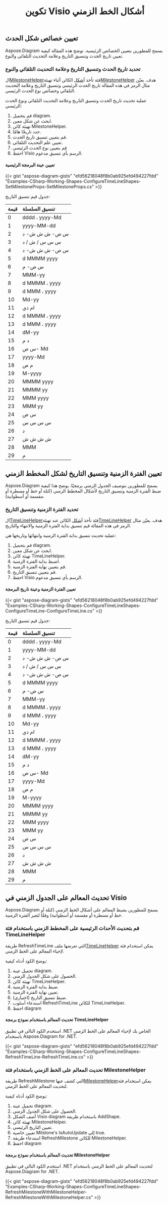 ﻿---
title: تكوين Visio أشكال الخط الزمني
type: docs
weight: 50
url: /ar/net/configure-visio-timeline-shapes/
description: يوضح هذا القسم كيفية تعيين خاصية شكل حدث رئيسي باستخدام Aspose.Diagram.
---
## **تعيين خصائص شكل الحدث**
Aspose.Diagram يسمح للمطورين بتعيين الخصائص الرئيسية. توضح هذه المقالة كيفية تعيين تاريخ الحدث وتنسيق التاريخ وعلامة التحديث التلقائي والنوع.
### **تحديد تاريخ الحدث وتنسيق التاريخ وعلامة التحديث التلقائي والنوع**
 ال[MilestoneHelper](http://www.aspose.com/api/net/diagram/aspose.diagram/milestonehelper)فئة تأخذ أ[شكل](http://www.aspose.com/api/net/diagram/aspose.diagram/shape) الكائن أثناء تهيئة[MilestoneHelper](http://www.aspose.com/api/net/diagram/aspose.diagram/milestonehelper) هدف. يعيّن مثال الرمز في هذه المقالة تاريخ الحدث الرئيسي وتنسيق التاريخ وعلامة التحديث التلقائي وخصائص نوع الحدث الرئيسي.

عملية تحديث تاريخ الحدث وتنسيق التاريخ وعلامة التحديث التلقائي ونوع الحدث الرئيسي:

1. قم بتحميل diagram.
1. ابحث عن شكل معين.
1. تهيئة كائن MilestoneHelper.
1. حدد تاريخًا هامًا.
1. قم بتعيين تنسيق تاريخ الحدث.
1. تعيين علم التحديث التلقائي.
1. قم بتعيين نوع الحدث الرئيسي
1. احفظ Visio الرسم بأي تنسيق مدعوم.
#### **تعيين عينة البرمجة الرئيسية**
{{< gist "aspose-diagram-gists" "efd56218048f8b0ab925efd494227fdd" "Examples-CSharp-Working-Shapes-ConfigureTimeLineShapes-SetMilestoneProps-SetMilestoneProps.cs" >}}


جدول قيم تنسيق التاريخ:

|**قيمة**|**تنسيق السلسلة**|
|:- |:- |
|0|dddd ، yyyy-Md|
|1|yyyy-MM-dd|
|2|س ص- ش ش ش- د|
|3|س س س / ش / د|
|4|س ص- ش ش ش- د|
|5|d MMMM yyyy|
|6|س ص- م|
|7|MMM-yy|
|8|d MMMM ، yyyy|
|9|d MMM ، yyyy|
|10|Md-yy|
|11|ام دي|
|12|d MMMM ، yyyy|
|13|d MMM ، yyyy|
|14|dM-yy|
|15|د م|
|16|س ص- Md|
|17|yyyy-Md|
|18|م ص|
|19|M-yyyy|
|20|MMMM yyyy|
|21|MMMM yy|
|22|MMM yyyy|
|23|MMM yy|
|24|س ص|
|25|س س س س|
|26|د|
|27|ش ش ش ش|
|28|MMM|
|29|م|
## **تعيين الفترة الزمنية وتنسيق التاريخ لشكل المخطط الزمني**
Aspose.Diagram يسمح للمطورين بتوصيف الجدول الزمني برمجيًا. يوضح هذا كيفية ضبط الفترة الزمنية وتنسيق التاريخ لأشكال المخطط الزمني (كتلة أو خط أو مسطرة أو مقسمة أو أسطوانية).
### **تحديد الفترة الزمنية وتنسيق التاريخ**
 ال[TimeLineHelper](http://www.aspose.com/api/net/diagram/aspose.diagram/timelinehelper)فئة تأخذ أ[شكل](http://www.aspose.com/api/net/diagram/aspose.diagram/shape) الكائن عند تهيئة[TimeLineHelper](http://www.aspose.com/api/net/diagram/aspose.diagram/timelinehelper) هدف. يعيّن مثال الرمز في هذه المقالة قيم تنسيق بداية الفترة الزمنية والانتهاء والتاريخ.

عملية تحديث تنسيق بداية الفترة الزمنية وانتهائها وتاريخها هي:

1. قم بتحميل diagram.
1. ابحث عن شكل معين.
1. تهيئة كائن TimeLineHelper.
1. اضبط بداية الفترة الزمنية.
1. قم بتعيين نهاية الفترة الزمنية.
1. قم بتعيين تنسيق التاريخ.
1. احفظ Visio الرسم بأي تنسيق مدعوم.
#### **تعيين الفترة الزمنية وعينة تاريخ البرمجة**
{{< gist "aspose-diagram-gists" "efd56218048f8b0ab925efd494227fdd" "Examples-CSharp-Working-Shapes-ConfigureTimeLineShapes-ConfigureTimeLine-ConfigureTimeLine.cs" >}}


جدول قيم تنسيق التاريخ:

|**قيمة**|**تنسيق السلسلة**|
|:- |:- |
|0|dddd ، yyyy-Md|
|1|yyyy-MM-dd|
|2|س ص- ش ش ش- د|
|3|س س س / ش / د|
|4|س ص- ش ش ش- د|
|5|d MMMM yyyy|
|6|س ص- م|
|7|MMM-yy|
|8|d MMMM ، yyyy|
|9|d MMM ، yyyy|
|10|Md-yy|
|11|ام دي|
|12|d MMMM ، yyyy|
|13|d MMM ، yyyy|
|14|dM-yy|
|15|د م|
|16|س ص- Md|
|17|yyyy-Md|
|18|م ص|
|19|M-yyyy|
|20|MMMM yyyy|
|21|MMMM yy|
|22|MMM yyyy|
|23|MMM yy|
|24|س ص|
|25|س س س س|
|26|د|
|27|ش ش ش ش|
|28|MMM|
|29|م|
## **تحديث المعالم على الجدول الزمني في Visio**
Aspose.Diagram يسمح للمطورين بضبط المعالم على أشكال الخط الزمني (كتلة أو خط أو مسطرة أو مقسمة أو أسطوانية) وفقًا لتغير الفترة الزمنية.
### **قم بتحديث الأحداث الرئيسية على المخطط الزمني باستخدام فئة TimeLineHelper**
 طريقة RefreshTimeLine التي تعرضها ملف[TimeLineHelper](http://www.aspose.com/api/net/diagram/aspose.diagram/timelinehelper) يمكن استخدام فئة لإحياء المعالم على الخط الزمني.

يوضح الكود أدناه كيفية:

1. تحميل عينة diagram.
1. الحصول على شكل الجدول الزمني.
1. تهيئة كائن TimeLineHelper.
1. ضبط بداية الفترة الزمنية.
1. تعيين نهاية الفترة الزمنية.
1. ضبط تنسيق التاريخ (اختياري).
1. استدعاء أسلوب RefreshTimeLine للكائن TimeLineHelper.
1. احفظ diagram
#### **تحديث المعالم باستخدام نموذج برمجة TimeLineHelper**
استخدم الكود التالي في تطبيق .NET الخاص بك لإحياء المعالم على الخط الزمني باستخدام Aspose.Diagram for .NET.

{{< gist "aspose-diagram-gists" "efd56218048f8b0ab925efd494227fdd" "Examples-CSharp-Working-Shapes-ConfigureTimeLineShapes-RefreshTimeLine-RefreshTimeLine.cs" >}}
### **تحديث المعالم على الخط الزمني باستخدام فئة MilestoneHelper**
 طريقة RefreshMilestone التي كشف عنها[MilestoneHelper](http://www.aspose.com/api/net/diagram/aspose.diagram/milestonehelper)يمكن استخدام فئة لتحديث المعالم على الخط الزمني.

يوضح الكود أدناه كيفية:

1. تحميل عينة diagram.
1. الحصول على شكل الجدول الزمني.
1. أضف الشكل Visio diagram باستخدام طريقة AddShape.
1. تهيئة كائن MilestoneHelper.
1. تعيين التاريخ الرئيسي.
1. تعيين خاصية Milstone's IsAutoUpdate إلى true.
1. استدعاء طريقة RefreshMilestone للكائن MilestoneHelper.
1. احفظ diagram
#### **تحديث المعالم باستخدام نموذج برمجة MilestoneHelper**
استخدم الكود التالي في تطبيق .NET لتحديث المعالم على الخط الزمني باستخدام Aspose.Diagram for .NET.

{{< gist "aspose-diagram-gists" "efd56218048f8b0ab925efd494227fdd" "Examples-CSharp-Working-Shapes-ConfigureTimeLineShapes-RefreshMilestoneWithMilestoneHelper-RefreshMilestoneWithMilestoneHelper.cs" >}}
